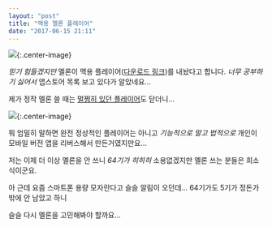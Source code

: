 ```yaml
---
layout: "post"
title: "맥용 멜론 플레이어"
date: "2017-06-15 21:11"
---
```


![](http://d.pr/i/oT3rd+){:.center-image}

*믿기 힘들겠지만* 멜론이 맥용 플레이어\([다운로드 링크](https://itunes.apple.com/kr/app/%EB%A9%9C%EB%A1%A0-melon/id1236050766?mt=12)\)를 내놨다고 합니다. _너무 공부하기 싫어서_ 앱스토어 목록 보고 있다가 알았네요...

제가 정작 멜론 쓸 때는 [멀쩡히 있던 플레이어](https://github.com/hang-h/melon_for_osx)도 닫더니...

![](https://github.com/hang-h/melon_for_osx/blob/gh-pages/archive/screen_shot.png?raw=true){:.center-image}

뭐 엄밀히 말하면 완전 정상적인 플레이어는 아니고 _기능적으로 말고 법적으로_ 개인이 모바일 버전 앱을 리버스해서 만든거였지만요...

저는 이제 더 이상 멜론을 안 쓰니 _64기가 히히히_ 소용없겠지만 멜론 쓰는 분들은 희소식이군요.

아 근데 요즘 스마트폰 용량 모자란다고 슬슬 알림이 오던데… 64기가도 5기가 정돈가 밖에 안 남았고 하니

슬슬 다시 멜론을 고민해봐야 할까요... 
